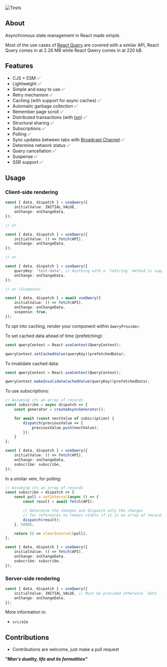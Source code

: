 ![Tests](https://github.com/nmathew98/qwery/actions/workflows/main.yml/badge.svg)

## About

Asynchronous state management in React made simple.

Most of the use cases of [React Query](https://tanstack.com/query/v3/) are covered with a similar API, React Query comes in at 2.26 MB while React Qwery comes in at 220 kB.

## Features

-   CJS + ESM ✅
-   Lightweight ✅
-   Simple and easy to use ✅
-   Retry mechanism ✅
-   Caching (with support for async caches) ✅
-   Automatic garbage collection ✅
-   Remember page scroll ✅
-   Distributed transactions (with [txn](https://www.npmjs.com/package/@b.s/txn)) ✅
-   Structural sharing ✅
-   Subscriptions ✅
-   Polling ✅
-   Sync updates between tabs with [Broadcast Channel](https://developer.mozilla.org/en-US/docs/Web/API/Broadcast_Channel_API) ✅
-   Determine network status ✅
-   Query cancellation ✅
-   Suspense ✅
-   SSR support ✅

## Usage

### Client-side rendering

```typescript
const { data, dispatch } = useQwery({
	initialValue: INITIAL_VALUE,
	onChange: onChangeData,
});

// or

const { data, dispatch } = useQwery({
	initialValue: () => fetch(API),
	onChange: onChangeData,
});

// or

const { data, dispatch } = useQwery({
	queryKey: "test-data", // Anything with a `toString` method is supported
	onChange: onChangeData,
});

// or (Suspense)

const { data, dispatch } = await useQwery({
	initialValue: () => fetch(API),
	onChange: onChangeData,
	suspense: true,
});
```

To opt into caching, render your component within `QweryProvider`.

To set cached data ahead of time (prefetching):

```typescript
const qweryContext = React.useContext(QweryContext);

qweryContext.setCachedValue(queryKey)(prefetchedData);
```

To invalidate cached data:

```typescript
const qweryContext = React.useContext(QweryContext);

qweryContext.makeInvalidateCachedValue(queryKey)(prefetchedData);
```

To use subscriptions:

```typescript
// Assuming its an array of records
const subscribe = async dispatch => {
	const generator = createAsyncGenerator();

	for await (const nextValue of subscription) {
		dispatch(previousValue => {
			previousValue.push(nextValue);
		});
	}
};

const { data, dispatch } = useQwery({
	initialValue: () => fetch(API),
	onChange: onChangeData,
	subscribe: subscribe,
});
```

In a similar vein, for polling:

```typescript
// Assuming its an array of records
const subscribe = dispatch => {
	const poll = setInterval(async () => {
		const result = await fetch(API);

		// Determine the changes and dispatch only the changes
		// for references to remain stable if it is an array of records
		dispatch(result);
	}, 5000);

	return () => clearInterval(poll);
};

const { data, dispatch } = useQwery({
	initialValue: () => fetch(API),
	onChange: onChangeData,
	subscribe: subscribe,
});
```

### Server-side rendering

```typescript
const { data, dispatch } = useQwery({
	initialValue: INITIAL_VALUE, // Must be provided otherwise `data` is `undefined`
	onChange: onChangeData,
});
```

More information in:

-   `src/e2e`

## Contributions

-   Contributions are welcome, just make a pull request

**_"Man's duality, life and its formalities"_**
